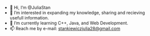 - 👋 Hi, I’m @JuliaStan
- 👀 I’m interested in expanding my knowledge, sharing and recieving usefull information.
- 🌱 I’m currently learning C++, Java, and Web Development.
- 📫 Reach me by e-mail: stankiewiczjulia28@gmail.com 
